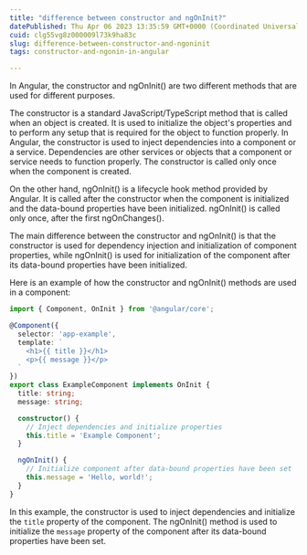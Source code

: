 ```yaml
---
title: "difference between constructor and ngOnInit?"
datePublished: Thu Apr 06 2023 13:35:59 GMT+0000 (Coordinated Universal Time)
cuid: clg55vg8z000009l73k9ha83c
slug: difference-between-constructor-and-ngoninit
tags: constructor-and-ngonin-in-angular

---
```


In Angular, the constructor and ngOnInit() are two different methods that are used for different purposes.

The constructor is a standard JavaScript/TypeScript method that is called when an object is created. It is used to initialize the object's properties and to perform any setup that is required for the object to function properly. In Angular, the constructor is used to inject dependencies into a component or a service. Dependencies are other services or objects that a component or service needs to function properly. The constructor is called only once when the component is created.

On the other hand, ngOnInit() is a lifecycle hook method provided by Angular. It is called after the constructor when the component is initialized and the data-bound properties have been initialized. ngOnInit() is called only once, after the first ngOnChanges().

The main difference between the constructor and ngOnInit() is that the constructor is used for dependency injection and initialization of component properties, while ngOnInit() is used for initialization of the component after its data-bound properties have been initialized.

Here is an example of how the constructor and ngOnInit() methods are used in a component:

```typescript
import { Component, OnInit } from '@angular/core';

@Component({
  selector: 'app-example',
  template: `
    <h1>{{ title }}</h1>
    <p>{{ message }}</p>
  `
})
export class ExampleComponent implements OnInit {
  title: string;
  message: string;

  constructor() {
    // Inject dependencies and initialize properties
    this.title = 'Example Component';
  }

  ngOnInit() {
    // Initialize component after data-bound properties have been set
    this.message = 'Hello, world!';
  }
}
```

In this example, the constructor is used to inject dependencies and initialize the `title` property of the component. The ngOnInit() method is used to initialize the `message` property of the component after its data-bound properties have been set.